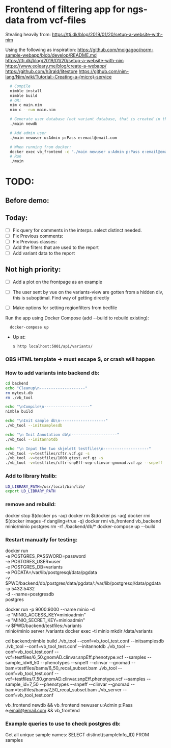 # Frontend of filtering app for ngs-data from vcf-files

Stealing heavily from:
    https://ttj.dk/blog/2019/01/20/setup-a-website-with-nim

Using the following as inspiration:
    https://github.com/moigagoo/norm-sample-webapp/blob/develop/README.md
    https://ttj.dk/blog/2019/01/20/setup-a-website-with-nim
    https://www.eoleary.me/blog/create-a-webapp/
    https://github.com/h3rald/litestore
    https://github.com/nim-lang/Nim/wiki/Tutorial:-Creating-a-(micro)-service

```sh
  # Compile
  nimble install
  nimble build
  # OR:
  nim c main.nim
  nim c --run main.nim

  # Generate user database (not variant database, that is created in the backend)
  ./main newdb

  # Add admin user
  ./main newuser u:Admin p:Pass e:email@email.com

  # When running from docker:
  docker exec vb_frontend -c "./main newuser u:Admin p:Pass e:email@email.com" (!test!)
  # Run
  ./main
```

# TODO:
## Before demo:

## Today:
- [ ] Fix query for comments in the interps. select distinct needed.
- [ ] Fix Previous comments:
- [ ] Fix Previous classes:
- [ ] Add the filters that are used to the report
- [ ] Add variant data to the report
## Not high priority:
- [ ] Add a plot on the frontpage as an example
- [ ] The user sent by vue on the variants-view are gotten from a hidden div, this is suboptimal. Find way of getting directly
- [ ] Make options for setting regionfilters from bedfile


Run the app using Docker Compose (add --build to rebuild existing):
```sh
  docker-compose up
```

-   Up at:

        $ http localhost:5001/api/variants/

### OBS HTML template -> must escape $, or crash will happen

### How to add variants into backend db:
```sh
cd backend
echo "Cleanup\n--------------------"
rm mytest.db
rm ./vb_tool

echo "\nCompile\n--------------------"
nimble build

echo "\nInit sample db\n--------------------"
./vb_tool --initsamplesdb

echo "\n Init Annotation db\n--------------------"
./vb_tool --initannotdb

echo "\n Input the two skjelett testfiles\n--------------------"
./vb_tool -v=testfiles/cftr.vcf.gz -s
./vb_tool -v=testfiles/1000_gtest.vcf.gz -s
./vb_tool -v=testfiles/cftr-snpEff-vep-clinvar-gnomad.vcf.gz --snpeff

```
### Add to library htslib:
```sh
LD_LIBRARY_PATH=/usr/local/bin/lib/
export LD_LIBRARY_PATH
```
### remove and rebuild:

docker stop $(docker ps -aq)
docker rm $(docker ps -aq)
docker rmi $(docker images -f dangling=true -q)
docker rmi vb_frontend vb_backend minio/minio postgres
rm -rf ./backend/db/*
docker-compose up --build

### Restart manually for testing:
docker run \
-e POSTGRES_PASSWORD=password \
-e POSTGRES_USER=user \
-e POSTGRES_DB=variants \
-e PGDATA=/var/lib/postgresql/data/pgdata \
-v $PWD/backend/db/postgres/data/pgdata/:/var/lib/postgresql/data/pgdata \
-p 5432:5432 \
-d --name=postgresdb \
postgres

docker run -p 9000:9000 --name minio -d \
-e "MINIO_ACCESS_KEY=minioadmin" \
-e "MINIO_SECRET_KEY=minioadmin" \
-v $PWD/backend/testfiles:/variants \
minio/minio server /variants
docker exec -ti minio mkdir /data/variants

cd backend;nimble build
./vb_tool --conf=vb_tool_test.conf --initsamplesdb
./vb_tool --conf=vb_tool_test.conf --initannotdb
./vb_tool --conf=vb_tool_test.conf --vcf=testfiles/6_50.gnomAD.clinvar.snpEff.phenotype.vcf --samples --sample_id=6_50 --phenotypes --snpeff --clinvar --gnomad --bam=testfiles/bams/6_50_recal_subset.bam
./vb_tool --conf=vb_tool_test.conf --vcf=testfiles/7_50.gnomAD.clinvar.snpEff.phenotype.vcf --samples --sample_id=7_50 --phenotypes --snpeff --clinvar --gnomad --bam=testfiles/bams/7_50_recal_subset.bam
./vb_server --conf=vb_tool_test.conf

vb_frontend newdb && vb_frontend newuser u:Admin p:Pass e:email@email.com && vb_frontend


### Example queries to use to check postgres db:
Get all unique sample names:
SELECT distinct(sampleInfo_ID) FROM samples


